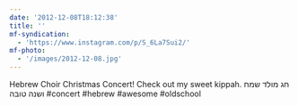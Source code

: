 ```yaml
---
date: '2012-12-08T18:12:38'
title: ''
mf-syndication:
  - 'https://www.instagram.com/p/S_6La7Sui2/'
mf-photo:
  - '/images/2012-12-08.jpg'
---
```

Hebrew Choir Christmas Concert! Check out my sweet kippah. חג מולד שמח ושנה טובה #concert #hebrew #awesome #oldschool
